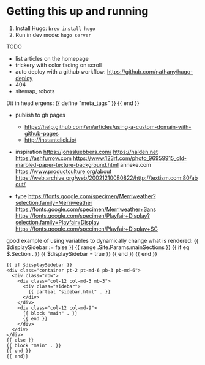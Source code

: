 # Getting this up and running

1. Install Hugo: ```brew install hugo```
2. Run in dev mode: ```hugo server```



TODO
- list articles on the homepage
- trickery with color fading on scroll
- auto deploy with a github workflow: https://github.com/nathany/hugo-deploy
- 404
- sitemap, robots

Dit in head ergens:
{{ define "meta_tags" }}
<meta name="description" content="{{ .Site.Params.homepage_meta_tags.meta_description }}" />
<meta property="og:title" content="{{ .Site.Params.homepage_meta_tags.meta_og_title }}" />
<meta property="og:type" content="{{ .Site.Params.homepage_meta_tags.meta_og_type }}" />
<meta property="og:url" content="{{ .Site.Params.homepage_meta_tags.meta_og_url }}" />
<meta property="og:image" content="{{ .Site.Params.homepage_meta_tags.meta_og_image }}" />
<meta property="og:description" content="{{ .Site.Params.homepage_meta_tags.meta_og_description }}" />
<meta name="twitter:card" content="{{ .Site.Params.homepage_meta_tags.meta_twitter_card }}" />
<meta name="twitter:site" content="{{ .Site.Params.homepage_meta_tags.meta_twitter_site }}" />
<meta name="twitter:creator" content="{{ .Site.Params.homepage_meta_tags.meta_twitter_creator }}" />
{{ end }}


- publish to gh pages
    - https://help.github.com/en/articles/using-a-custom-domain-with-github-pages
    - http://instantclick.io/
- inspiration
    https://jonasluebbers.com/
    https://nalden.net
    https://ashfurrow.com
    https://www.123rf.com/photo_96959915_old-marbled-paper-texture-background.html
    anneke.com
    https://www.productculture.org/about
    https://web.archive.org/web/20021210080822/http://textism.com:80/about/
    
- type
    https://fonts.google.com/specimen/Merriweather?selection.family=Merriweather
    https://fonts.google.com/specimen/Merriweather+Sans
    https://fonts.google.com/specimen/Playfair+Display?selection.family=Playfair+Display
    https://fonts.google.com/specimen/Playfair+Display+SC





good example of using variables to dynamically change what is rendered:
    {{ $displaySidebar := false }}
    {{ range .Site.Params.mainSections }}
    {{ if eq $.Section . }}
    {{ $displaySidebar = true }}
    {{ end }}
    {{ end }}

    {{ if $displaySidebar }}
    <div class="container pt-2 pt-md-6 pb-3 pb-md-6">
      <div class="row">
        <div class="col-12 col-md-3 mb-3">
          <div class="sidebar">
            {{ partial "sidebar.html" . }}
          </div>
        </div>
        <div class="col-12 col-md-9">
          {{ block "main" . }}
          {{ end }}
        </div>
      </div>
    </div>
    {{ else }}
    {{ block "main" . }}
    {{ end }}
    {{ end}}
  </div>
